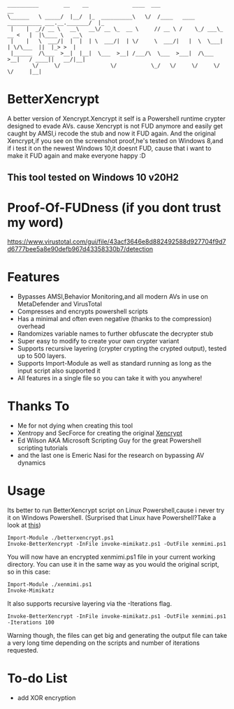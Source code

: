 ```
__________        __    __              ____  ___                                         __   
\______   \ _____/  |__/  |_  __________\   \/  /____   ____   ___________ ___.__._______/  |_ 
 |    |  _// __ \   __\   __\/ __ \_  __ \     // __ \ /    \_/ ___\_  __ <   |  |\____ \   __\
 |    |   \  ___/|  |  |  | \  ___/|  | \/     \  ___/|   |  \  \___|  | \/\___  ||  |_> >  |  
 |______  /\___  >__|  |__|  \___  >__| /___/\  \___  >___|  /\___  >__|   / ____||   __/|__|  
        \/     \/                \/           \_/   \/     \/     \/       \/     |__|         
```
# BetterXencrypt
A better version of Xencrypt.Xencrypt it self is a Powershell runtime crypter designed to evade AVs.
cause Xencrypt is not FUD anymore and easily get caught by AMSI,i recode the stub and now it FUD again.
And the original Xencrypt,if you see on the screenshot proof,he's tested on Windows 8,and if i test it on the newest Windows 10,it doesnt FUD,
cause that i want to make it FUD again and make everyone happy :D
## This tool tested on Windows 10 v20H2
# Proof-Of-FUDness (if you dont trust my word)
https://www.virustotal.com/gui/file/43acf3646e8d882492588d927704f9d7d6777bee5a8e90defb967d43358330b7/detection
# Features
-   Bypasses AMSI,Behavior Monitoring,and all modern AVs in use on MetaDefender and VirusTotal
-   Compresses and encrypts powershell scripts
-   Has a minimal and often even negative (thanks to the compression) overhead
-   Randomizes variable names to further obfuscate the decrypter stub
-   Super easy to modify to create your own crypter variant
-   Supports recursive layering (crypter crypting the crypted output), tested up to 500 layers.
-   Supports Import-Module as well as standard running as long as the input script also supported it
-   All features in a single file so you can take it with you anywhere!
# Thanks To
-   Me for not dying when creating this tool
-   Xentropy and SecForce for creating the original [Xencrypt](https://github.com/the-xentropy/xencrypt)
-   Ed Wilson AKA Microsoft Scripting Guy for the great Powershell scripting tutorials
-   and the last one is Emeric Nasi for the research on bypassing AV dynamics
# Usage
Its better to run BetterXencrypt script on Linux Powershell,cause i never try it on Windows Powershell.
(Surprised that Linux have Powershell?Take a look at [this](https://docs.microsoft.com/en-us/powershell/scripting/install/installing-powershell-core-on-linux?view=powershell-7.1))
```
Import-Module ./betterxencrypt.ps1
Invoke-BetterXencrypt -InFile invoke-mimikatz.ps1 -OutFile xenmimi.ps1
```
You will now have an encrypted xenmimi.ps1 file in your current working directory. You can use it in the same way as you would the original script, so in this case:
```
Import-Module ./xenmimi.ps1
Invoke-Mimikatz
```
It also supports recursive layering via the -Iterations flag.
```
Invoke-BetterXencrypt -InFile invoke-mimikatz.ps1 -OutFile xenmimi.ps1 -Iterations 100
```
Warning though, the files can get big and generating the output file can take a very long time depending on the scripts and number of iterations requested.
# To-do List
- add XOR encryption
